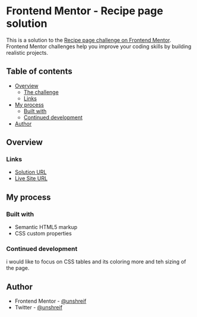 # Frontend Mentor - Recipe page solution

This is a solution to the [Recipe page challenge on Frontend Mentor](https://www.frontendmentor.io/challenges/recipe-page-KiTsR8QQKm). Frontend Mentor challenges help you improve your coding skills by building realistic projects. 

## Table of contents

- [Overview](#overview)
  - [The challenge](#recipe-page)
  - [Links](#links)
- [My process](#my-process)
  - [Built with](#built-with)
  - [Continued development](#continued-development)
- [Author](#author)


## Overview

### Links

- [Solution URL](https://github.com/unshreif/recipe)
- [Live Site URL](https://recipe-xi-fawn.vercel.app/)

## My process

### Built with

- Semantic HTML5 markup
- CSS custom properties


### Continued development

i would like to focus on CSS tables and its coloring more and teh sizing of the page. 

## Author

- Frontend Mentor - [@unshreif](https://www.frontendmentor.io/profile/unshreif)
- Twitter - [@unshreif](https://www.twitter.com/unshreif)

